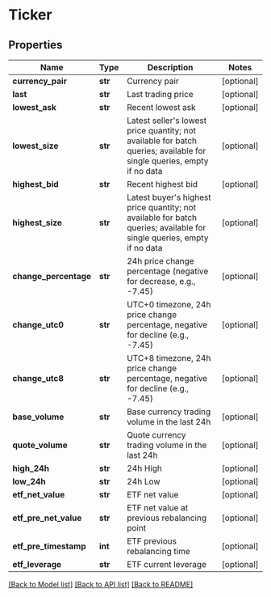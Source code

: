 # Ticker

## Properties
Name | Type | Description | Notes
------------ | ------------- | ------------- | -------------
**currency_pair** | **str** | Currency pair | [optional] 
**last** | **str** | Last trading price | [optional] 
**lowest_ask** | **str** | Recent lowest ask | [optional] 
**lowest_size** | **str** | Latest seller&#39;s lowest price quantity; not available for batch queries; available for single queries, empty if no data | [optional] 
**highest_bid** | **str** | Recent highest bid | [optional] 
**highest_size** | **str** | Latest buyer&#39;s highest price quantity; not available for batch queries; available for single queries, empty if no data | [optional] 
**change_percentage** | **str** | 24h price change percentage (negative for decrease, e.g., -7.45) | [optional] 
**change_utc0** | **str** | UTC+0 timezone, 24h price change percentage, negative for decline (e.g., -7.45) | [optional] 
**change_utc8** | **str** | UTC+8 timezone, 24h price change percentage, negative for decline (e.g., -7.45) | [optional] 
**base_volume** | **str** | Base currency trading volume in the last 24h | [optional] 
**quote_volume** | **str** | Quote currency trading volume in the last 24h | [optional] 
**high_24h** | **str** | 24h High | [optional] 
**low_24h** | **str** | 24h Low | [optional] 
**etf_net_value** | **str** | ETF net value | [optional] 
**etf_pre_net_value** | **str** | ETF net value at previous rebalancing point | [optional] 
**etf_pre_timestamp** | **int** | ETF previous rebalancing time | [optional] 
**etf_leverage** | **str** | ETF current leverage | [optional] 

[[Back to Model list]](../README.md#documentation-for-models) [[Back to API list]](../README.md#documentation-for-api-endpoints) [[Back to README]](../README.md)


